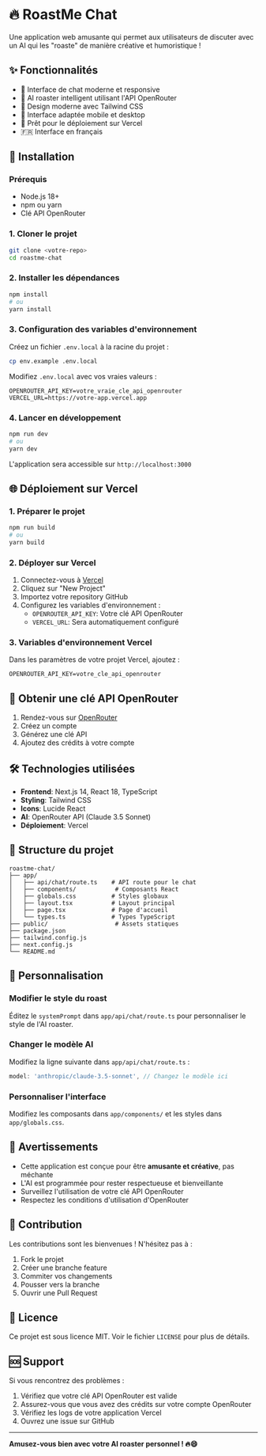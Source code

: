 # 🔥 RoastMe Chat

Une application web amusante qui permet aux utilisateurs de discuter avec un AI qui les "roaste" de manière créative et humoristique ! 

## ✨ Fonctionnalités

- 💬 Interface de chat moderne et responsive
- 🤖 AI roaster intelligent utilisant l'API OpenRouter
- 🎨 Design moderne avec Tailwind CSS
- 📱 Interface adaptée mobile et desktop
- 🚀 Prêt pour le déploiement sur Vercel
- 🇫🇷 Interface en français

## 🚀 Installation

### Prérequis

- Node.js 18+ 
- npm ou yarn
- Clé API OpenRouter

### 1. Cloner le projet

```bash
git clone <votre-repo>
cd roastme-chat
```

### 2. Installer les dépendances

```bash
npm install
# ou
yarn install
```

### 3. Configuration des variables d'environnement

Créez un fichier `.env.local` à la racine du projet :

```bash
cp env.example .env.local
```

Modifiez `.env.local` avec vos vraies valeurs :

```env
OPENROUTER_API_KEY=votre_vraie_cle_api_openrouter
VERCEL_URL=https://votre-app.vercel.app
```

### 4. Lancer en développement

```bash
npm run dev
# ou
yarn dev
```

L'application sera accessible sur `http://localhost:3000`

## 🌐 Déploiement sur Vercel

### 1. Préparer le projet

```bash
npm run build
# ou
yarn build
```

### 2. Déployer sur Vercel

1. Connectez-vous à [Vercel](https://vercel.com)
2. Cliquez sur "New Project"
3. Importez votre repository GitHub
4. Configurez les variables d'environnement :
   - `OPENROUTER_API_KEY`: Votre clé API OpenRouter
   - `VERCEL_URL`: Sera automatiquement configuré

### 3. Variables d'environnement Vercel

Dans les paramètres de votre projet Vercel, ajoutez :

```
OPENROUTER_API_KEY=votre_cle_api_openrouter
```

## 🔑 Obtenir une clé API OpenRouter

1. Rendez-vous sur [OpenRouter](https://openrouter.ai/)
2. Créez un compte
3. Générez une clé API
4. Ajoutez des crédits à votre compte

## 🛠️ Technologies utilisées

- **Frontend**: Next.js 14, React 18, TypeScript
- **Styling**: Tailwind CSS
- **Icons**: Lucide React
- **AI**: OpenRouter API (Claude 3.5 Sonnet)
- **Déploiement**: Vercel

## 📁 Structure du projet

```
roastme-chat/
├── app/
│   ├── api/chat/route.ts    # API route pour le chat
│   ├── components/           # Composants React
│   ├── globals.css          # Styles globaux
│   ├── layout.tsx           # Layout principal
│   ├── page.tsx             # Page d'accueil
│   └── types.ts             # Types TypeScript
├── public/                   # Assets statiques
├── package.json
├── tailwind.config.js
├── next.config.js
└── README.md
```

## 🎯 Personnalisation

### Modifier le style du roast

Éditez le `systemPrompt` dans `app/api/chat/route.ts` pour personnaliser le style de l'AI roaster.

### Changer le modèle AI

Modifiez la ligne suivante dans `app/api/chat/route.ts` :

```typescript
model: 'anthropic/claude-3.5-sonnet', // Changez le modèle ici
```

### Personnaliser l'interface

Modifiez les composants dans `app/components/` et les styles dans `app/globals.css`.

## 🚨 Avertissements

- Cette application est conçue pour être **amusante et créative**, pas méchante
- L'AI est programmée pour rester respectueuse et bienveillante
- Surveillez l'utilisation de votre clé API OpenRouter
- Respectez les conditions d'utilisation d'OpenRouter

## 🤝 Contribution

Les contributions sont les bienvenues ! N'hésitez pas à :

1. Fork le projet
2. Créer une branche feature
3. Commiter vos changements
4. Pousser vers la branche
5. Ouvrir une Pull Request

## 📄 Licence

Ce projet est sous licence MIT. Voir le fichier `LICENSE` pour plus de détails.

## 🆘 Support

Si vous rencontrez des problèmes :

1. Vérifiez que votre clé API OpenRouter est valide
2. Assurez-vous que vous avez des crédits sur votre compte OpenRouter
3. Vérifiez les logs de votre application Vercel
4. Ouvrez une issue sur GitHub

---

**Amusez-vous bien avec votre AI roaster personnel ! 🔥😄**

